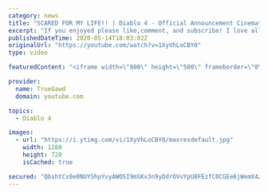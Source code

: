 ```yaml
---
category: news
title: "SCARED FOR MY LIFE!! | Diablo 4 - Official Announcement Cinematic Trailer | REACTION"
excerpt: "If you enjoyed please like,comment, and subscribe! I love all you guys help me grow! Hope yall have a great day! THANKS FOR WATCHING!"
publishedDateTime: 2020-05-14T18:03:02Z
originalUrl: "https://youtube.com/watch?v=1XyVhLoCBY0"
type: video

featuredContent: "<iframe width=\"800\" height=\"500\" frameborder=\"0\" src=\"https://www.youtube.com/embed/1XyVhLoCBY0\" allow=\"accelerometer; autoplay; encrypted-media; gyroscope; picture-in-picture\" allowfullscreen></iframe>"

provider:
  name: TrueGawd
  domain: youtube.com

topics:
  - Diablo 4

images:
  - url: "https://i.ytimg.com/vi/1XyVhLoCBY0/maxresdefault.jpg"
    width: 1280
    height: 720
    isCached: true

secured: "QbshtCs0e0NUYShpYvyAWOSI9mSKv3n9yDdrOVvYpU8FEzfC0CGEe6jWemX4zjw55L0QsYxdkN6qwDZ4mHb118Nl+Nq6Xb0mTCoMNl7D1ueA4aTfy+2JObRbUBrqoFi+ePH1f2A5MDeadEWir19iVvgdbTWu7Jqo871QdVVZI+ApgZSwSF4tVtC/ng5756bBrwbNofFpAedL1S3fi1+4UnNmtDkcwwhfJTTH480E1MTVHueD4flvrc0bMmpRTENQYUWy94fUjuCcIuDHR2IIyEMoSPIWvoDpA0Gb0+vPAdobbgIEFwf9eGLMdWXRgNRTeY1mJvM3+fqbQKjaL4Y8kUGm059p8eoJDUL6wEb1pI4AhPe5h+JjR9adNayNWevkbiwxYBp5V6Bky/O9lSQ+7F+Tz0uNUJl/jIS7meUbNNlsie5+08rZ8s/TVGQ0bGTu;tmhLNqo9k7hodyuIc0wAmQ=="
---
```


